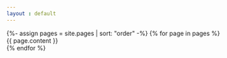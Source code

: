```yaml
---
layout : default
---
```


<div class="book">
{%- assign pages = site.pages | sort: "order"  -%}
{% for page in pages %}
<article size="A4">
    {{ page.content }}
</article>
{% endfor %}  
</div>